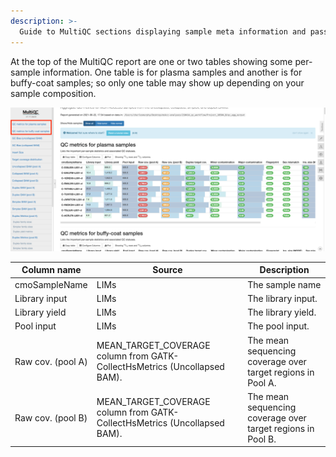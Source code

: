 ```yaml
---
description: >-
  Guide to MultiQC sections displaying sample meta information and pass/fail/warn metrics.
---
```


At the top of the MultiQC report are one or two tables showing some per-sample information. One table is for plasma samples and another is for buffy-coat samples; so only one table may show up depending on your sample composition.

![](../.gitbook/assets/meta.png)

| Column name | Source | Description |
|-|-|-|
| cmoSampleName | LIMs | The sample name |
| Library input | LIMs | The library input. |
| Library yield | LIMs | The library yield. |
| Pool input | LIMs | The pool input. |
| Raw cov. (pool A) | MEAN_TARGET_COVERAGE column from GATK-CollectHsMetrics (Uncollapsed BAM). | The mean sequencing coverage over target regions in Pool A. |
| Raw cov. (pool B) | MEAN_TARGET_COVERAGE column from GATK-CollectHsMetrics (Uncollapsed BAM). | The mean sequencing coverage over target regions in Pool B. |
